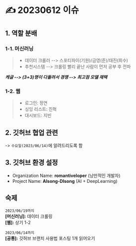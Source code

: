# ✍️ 20230612 이슈


## 1. 역할 분배

### 1-1. 머신러닝
>- 데이터 크롤러 --> 스포티파이(기원)/금영(준)/태진(희수)
>- 추천시스템 --> 크롤링 빨리 끝난 사람이 먼저 공부 후 전파

***케글 --> (3+3)명이 다돌려서 경쟁 --> 최고점 모델 채택***

### 1-2. 웹
>- 로그인: 정연
>- 싱잉 리스트: 진혁
>- 대시보드: 지빈

## 2. 깃허브 협업 관련   
-> `수요일(2023/06/14)`에 알려드리도록 함

## 3. 깃허브 환경 설정   
- Organization Name: **romantiveloper** (낭만적인 개발자)
- Project Name: **Alsong-Dlsong** (AI + DeepLearning)

## **숙제**   
`2023/06/19까지`   
**[머신러닝]:** 데이터 크롤링   
**[웹]:** 상기 1-2   
   
`2023/06/14까지`      
**[공통]:** 깃허브 브랜치 사용법 포스팅 1개 읽어오기   
